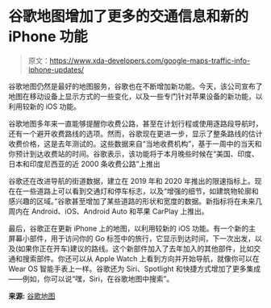 # 谷歌地图增加了更多的交通信息和新的 iPhone 功能

> 原文：<https://www.xda-developers.com/google-maps-traffic-info-iphone-updates/>

谷歌地图仍然是最好的地图服务，谷歌也在不断增加新功能。今天，该公司宣布了地图在移动设备上显示方式的一些变化，以及一些专门针对苹果设备的新功能，以利用较新的 iOS 功能。

谷歌地图多年来一直能够提醒你收费公路，甚至在计划行程或使用逐路段导航时，还有一个避开收费路线的选项。然而，谷歌现在更进一步，显示了整条路线的估计收费价格，这是去年测试的。这些数据来自“当地收费机构”，基于一周中的当天和你预计到达收费站的时间。谷歌表示，该功能将于本月晚些时候在“美国、印度、日本和印度尼西亚的近 2000 条收费公路”上推出

谷歌还在改进导航的街道数据，建立在 2019 年和 2020 年推出的限速指标上。现在在一些道路上可以看到交通灯和停车标志，以及“增强的细节，如建筑物轮廓和感兴趣的区域。”谷歌甚至增加了某些道路的形状和宽度的数据。新指标将在未来几周内在 Android、iOS、Android Auto 和苹果 CarPlay 上推出。

最后，谷歌正在更新 iPhone 上的地图，以利用较新的 iOS 功能。有一个新的主屏幕小部件，用于访问你的 Go 标签中的旅行，它显示到达时间，下一次出发，以及(如果你正在开车)建议的路线。这个新部件加入了去年加入的其他部件，比如交通和搜索部件。你还可以从 Apple Watch 上看到方向并开始导航，就像你可以在 Wear OS 智能手表上一样。谷歌还为 Siri、Spotlight 和快捷方式增加了更多集成——例如，你可以说“嘿，Siri，在谷歌地图中搜索”。

**来源:** [谷歌地图](https://blog.google/products/maps/make-google-maps-your-copilot-these-new-updates/)